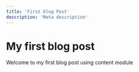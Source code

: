 ```yaml
---
title: 'First blog Post'
description: 'Meta description'
---
```


# My first blog post

Welcome to my first blog post using content module